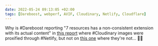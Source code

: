 ```yaml
---
date: 2022-05-24 09:13:05 +02:00
tags: [Dareboost, webperf, AVIF, Cloudinary, Netlify, Cloudflare]
---
```


Why is #Dareboost reporting "7 resources has a non-consistent extension with its actual content" in [this report](https://www.dareboost.com/en/report/28332/a_4628b27696b2ef918a15d939d) where #Cloudinary images were proxified through #Netlify, but not on [this one](https://www.dareboost.com/en/report/28332/a_4628c78e96b2ef918a1606f88) where they're not… 🤷‍♂️
